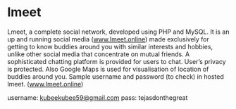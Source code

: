 # lmeet
 Lmeet, a complete social network, developed using PHP and MySQL.  It is an up and running social media (www.lmeet.online) made exclusively for getting to know buddies around you with similar interests and hobbies, unlike other social media that concentrate on mutual friends. A sophisticated chatting platform is provided for users to chat. User’s privacy is protected. Also Google Maps is used for visualisation of location of buddies around you.
Sample username and password (to check) in hosted lmeet. (www.lmeet.online)

 username: kubeekubee59@gmail.com
 pass: tejasdonthegreat
